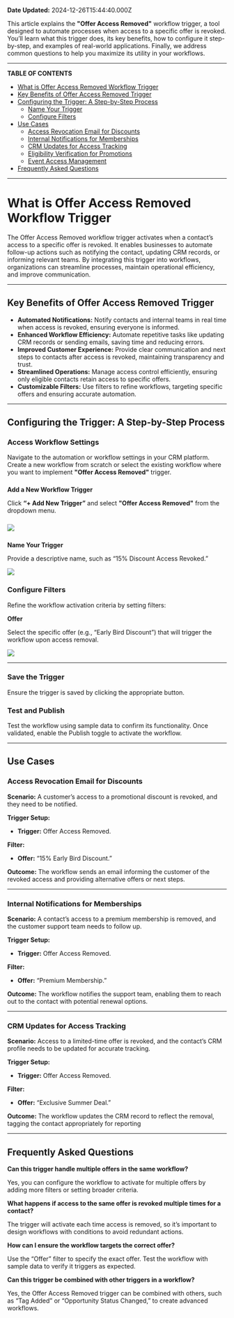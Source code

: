 **Date Updated:** 2024-12-26T15:44:40.000Z

This article explains the **"Offer Access Removed"** workflow trigger, a tool designed to automate processes when access to a specific offer is revoked. You’ll learn what this trigger does, its key benefits, how to configure it step-by-step, and examples of real-world applications. Finally, we address common questions to help you maximize its utility in your workflows.

---

**TABLE OF CONTENTS**

  
* [What is Offer Access Removed Workflow Trigger](#What-is-Offer-Access-Removed-Workflow-Trigger)[](#Key-Benefits-of-Offer-Access-Removed-Trigger)
* [Key Benefits of Offer Access Removed Trigger](#Key-Benefits-of-Offer-Access-Removed-Trigger)[](#Configuring-the-Trigger%3A-A-Step-by-Step-Process)
* [Configuring the Trigger: A Step-by-Step Process](#Configuring-the-Trigger%3A-A-Step-by-Step-Process)  
   * [Name Your Trigger](#Name-Your-Trigger)  
   * [Configure Filters](#Configure-Filters)[](#Save-the-Trigger)
* [Use Cases](#Use-Cases)  
   * [Access Revocation Email for Discounts](#Access-Revocation-Email-for-Discounts)  
   * [Internal Notifications for Memberships](#Internal-Notifications-for-Memberships)  
   * [CRM Updates for Access Tracking](#CRM-Updates-for-Access-Tracking)  
   * [Eligibility Verification for Promotions](#Eligibility-Verification-for-Promotions)  
   * [Event Access Management](#Event-Access-Management)
* [Frequently Asked Questions](#Frequently-Asked-Questions)

---

# **What is Offer Access Removed Workflow Trigger**

  
The Offer Access Removed workflow trigger activates when a contact’s access to a specific offer is revoked. It enables businesses to automate follow-up actions such as notifying the contact, updating CRM records, or informing relevant teams. By integrating this trigger into workflows, organizations can streamline processes, maintain operational efficiency, and improve communication.

---

## **Key Benefits of Offer Access Removed Trigger**

  
* **Automated Notifications:** Notify contacts and internal teams in real time when access is revoked, ensuring everyone is informed.
* **Enhanced Workflow Efficiency:** Automate repetitive tasks like updating CRM records or sending emails, saving time and reducing errors.
* **Improved Customer Experience:** Provide clear communication and next steps to contacts after access is revoked, maintaining transparency and trust.
* **Streamlined Operations:** Manage access control efficiently, ensuring only eligible contacts retain access to specific offers.
* **Customizable Filters:** Use filters to refine workflows, targeting specific offers and ensuring accurate automation.

---

## **Configuring the Trigger: A Step-by-Step Process**

  
### **Access Workflow Settings**

  
Navigate to the automation or workflow settings in your CRM platform. Create a new workflow from scratch or select the existing workflow where you want to implement **"Offer Access Removed"** trigger.

###   
**Add a New Workflow Trigger**

  
Click **“+ Add New Trigger”** and select **"Offer Access Removed"** from the dropdown menu.

  
### ![](https://s3.amazonaws.com/cdn.freshdesk.com/data/helpdesk/attachments/production/155038864532/original/YwXGvYx3qUI3FqQFADjipWPH2Xn2ypXvlw.png?1735053117)

###   
**Name Your Trigger**

  
Provide a descriptive name, such as “15% Discount Access Revoked.”

  
![](https://s3.amazonaws.com/cdn.freshdesk.com/data/helpdesk/attachments/production/155038864757/original/qt6xI_t_fnA3vwwI6rblM3JR_f6Pi0PKlA.png?1735053406)

  
### **Configure Filters**

  
Refine the workflow activation criteria by setting filters:
  
  
**Offer**  
  
Select the specific offer (e.g., “Early Bird Discount”) that will trigger the workflow upon access removal.

  
![](https://s3.amazonaws.com/cdn.freshdesk.com/data/helpdesk/attachments/production/155038864790/original/pnS-1ClRSqZeDWkKQEFhJ7rsDyIs0wD6-A.png?1735053438)  

---

### **Save the Trigger**

  
Ensure the trigger is saved by clicking the appropriate button.

  
### **Test and Publish**

  
Test the workflow using sample data to confirm its functionality. Once validated, enable the Publish toggle to activate the workflow.

---

## **Use Cases**
  
  
### **Access Revocation Email for Discounts**
  
  
**Scenario:** A customer’s access to a promotional discount is revoked, and they need to be notified.
  
  
**Trigger Setup:**

  
* **Trigger:** Offer Access Removed.

**Filter:**  
  
* **Offer:** “15% Early Bird Discount.”
  
  
**Outcome:** The workflow sends an email informing the customer of the revoked access and providing alternative offers or next steps.

---

### **Internal Notifications for Memberships**
  
  
**Scenario:** A contact’s access to a premium membership is removed, and the customer support team needs to follow up.
  
  
**Trigger Setup:**
  
  
* **Trigger:** Offer Access Removed.
  
  
**Filter:** 

  
* **Offer:** “Premium Membership.”
  
  
**Outcome:** The workflow notifies the support team, enabling them to reach out to the contact with potential renewal options.

---

### **CRM Updates for Access Tracking**
  
  
**Scenario:** Access to a limited-time offer is revoked, and the contact’s CRM profile needs to be updated for accurate tracking.
  
  
**Trigger Setup:**

* **Trigger:** Offer Access Removed.
  
  
**Filter:** 

  
* **Offer:** “Exclusive Summer Deal.”
  
  
**Outcome:** The workflow updates the CRM record to reflect the removal, tagging the contact appropriately for reporting 

---

## **Frequently Asked Questions**

  
**Can this trigger handle multiple offers in the same workflow?**

Yes, you can configure the workflow to activate for multiple offers by adding more filters or setting broader criteria.

  
**What happens if access to the same offer is revoked multiple times for a contact?**

The trigger will activate each time access is removed, so it’s important to design workflows with conditions to avoid redundant actions.

  
**How can I ensure the workflow targets the correct offer?**

Use the “Offer” filter to specify the exact offer. Test the workflow with sample data to verify it triggers as expected.

  
**Can this trigger be combined with other triggers in a workflow?**

Yes, the Offer Access Removed trigger can be combined with others, such as “Tag Added” or “Opportunity Status Changed,” to create advanced workflows.

  